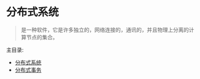 # 分布式系统

> 是一种软件，它是许多独立的，网络连接的，通讯的，并且物理上分离的计算节点的集合。

主目录:

- [分布式系统](./distributed_systems.md)
- [分布式事务](./distributed_transactional.md)
